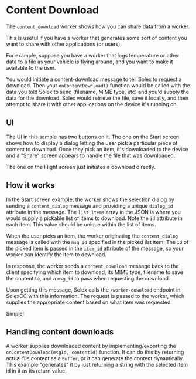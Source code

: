 # Content Download

The `content_download` worker shows how you can share data from a worker. 

This is useful if you have a worker that generates some sort of content you want to share with other applications (or users). 

For example, suppose you have a worker that logs temperature or other data to a file as your vehicle is flying around, and you want to make it available to the user. 

You would initiate a content-download message to tell Solex to request a download. Then your `onContentDownload()` function would be called with the data you told Solex to send (filename, MIME type, etc) and you'd supply the data for the download. Solex would retrieve the file, save it locally, and then attempt to share it with other applications on the device it's running on.

## UI

The UI in this sample has two buttons on it. The one on the Start screen shows how to display a dialog letting the user pick a particular piece of content to download. Once they pick an item, it's downloaded to the device and a "Share" screen appears to handle the file that was downloaded.

The one on the Flight screen just initiates a download directly.

## How it works

In the Start screen example, the worker shows the selection dialog by sending a `content_dialog` message and providing a unique `dialog_id` attribute in the message. The `list_items` array in the JSON is where you would supply a pickable list of items to download. Note the `id` attribute in each item. This value should be unique within the list of items.

When the user picks an item, the worker originating the `content_dialog` message is called with the `msg_id` specified in the picked list item. The `id` of the picked item is passed in the `item_id` attribute of the message, so your worker can identify the item to download.

In response, the worker sends a `content_download` message back to the client specifying which item to download, its MIME type, filename to save the content to, and a `msg_id` to pass when requesting the download.

Upon getting this message, Solex calls the `/worker-download` endpoint in SolexCC with this information. The request is passed to the worker, which supplies the appropriate content based on what item was requested. 

Simple!

## Handling content downloads

A worker supplies downloaded content by implementing/exporting the `onContentDownload(msgId, contentId)` function. It can do this by returning actual file content as a `Buffer`, or it can generate the content dynamically. This example "generates" it by just returning a string with the selected item id in it as its return value.



